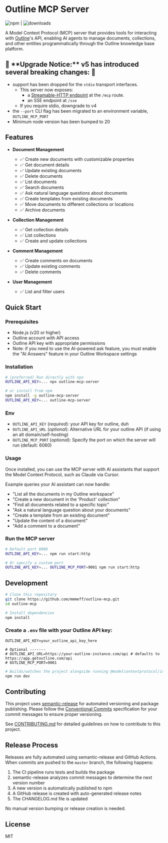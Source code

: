 # Outline MCP Server

![npm](https://img.shields.io/npm/v/outline-mcp-server) | ![downloads](https://img.shields.io/npm/dy/outline-mcp-server)

A Model Context Protocol (MCP) server that provides tools for interacting with [Outline](https://www.getoutline.com/)'s API, enabling AI agents to manage documents, collections, and other entities programmatically through the Outline knowledge base platform.

## 🚨 \***\*Upgrade Notice:\*\*** v5 has introduced several breaking changes: 🚨

- support has been dropped for the `stdio` transport interfaces.
  - This server now exposes:
    - a [Streamable-HTTP endpoint](https://modelcontextprotocol.io/specification/draft/basic/transports#streamable-http) at the `/mcp` route.
    - an SSE endpoint at `/sse`
  - If you require stdio, downgrade to v4
- the `--port` CLI flag has been migrated to an environment variable, `OUTLINE_MCP_PORT`
- Minimum node version has been bumped to 20

## Features

- **Document Management**

  - ✅ Create new documents with customizable properties
  - ✅ Get document details
  - ✅ Update existing documents
  - ✅ Delete documents
  - ✅ List documents
  - ✅ Search documents
  - ✅ Ask natural language questions about documents
  - ✅ Create templates from existing documents
  - ✅ Move documents to different collections or locations
  - ✅ Archive documents

- **Collection Management**

  - ✅ Get collection details
  - ✅ List collections
  - ✅ Create and update collections

- **Comment Management**

  - ✅ Create comments on documents
  - ✅ Update existing comments
  - ✅ Delete comments

- **User Management**
  - ✅ List and filter users

## Quick Start

### Prerequisites

- Node.js (v20 or higher)
- Outline account with API access
- Outline API key with appropriate permissions
- Note: if you need to use the AI-powered ask feature, you must enable the "AI Answers" feature in your Outline Workspace settings

### Installation

```bash
# (preferred) Run directly with npx
OUTLINE_API_KEY=... npx outline-mcp-server

# or install from npm
npm install -g outline-mcp-server
OUTLINE_API_KEY=... outline-mcp-server
```

### Env

- `OUTLINE_API_KEY` (_required_): your API key for outline, duh
- `OUTLINE_API_URL` (_optional_): Alternative URL for your outline API (if using an alt domain/self-hosting)
- `OUTLINE_MCP_PORT` (_optional_): Specify the port on which the server will run (default: 6060)

### Usage

Once installed, you can use the MCP server with AI assistants that support the Model Context Protocol, such as Claude via Cursor.

Example queries your AI assistant can now handle:

- "List all the documents in my Outline workspace"
- "Create a new document in the 'Product' collection"
- "Find all documents related to a specific topic"
- "Ask a natural language question about your documents"
- "Create a template from an existing document"
- "Update the content of a document"
- "Add a comment to a document"

### Run the MCP server

```bash
# Default port 6060
OUTLINE_API_KEY=... npm run start:http

# Or specify a custom port
OUTLINE_API_KEY=... OUTLINE_MCP_PORT=9001 npm run start:http
```

## Development

```bash
# Clone this repository
git clone https://github.com/mmmeff/outline-mcp.git
cd outline-mcp

# Install dependencies
npm install
```

### Create a `.env` file with your Outline API key:

```
OUTLINE_API_KEY=your_outline_api_key_here

# Optional -------
# OUTLINE_API_URL=https://your-outline-instance.com/api # defaults to https://app.getoutline.com/api
# OUTLINE_MCP_PORT=9001
```

```bash
# Builds/watches the project alongside running @modelcontextprotocol/inspector
npm run dev
```

## Contributing

This project uses [semantic-release](https://semantic-release.gitbook.io/semantic-release/) for automated versioning and package publishing. Please follow the [Conventional Commits](https://www.conventionalcommits.org/) specification for your commit messages to ensure proper versioning.

See [CONTRIBUTING.md](CONTRIBUTING.md) for detailed guidelines on how to contribute to this project.

## Release Process

Releases are fully automated using semantic-release and GitHub Actions. When commits are pushed to the `master` branch, the following happens:

1. The CI pipeline runs tests and builds the package
2. semantic-release analyzes commit messages to determine the next version number
3. A new version is automatically published to npm
4. A GitHub release is created with auto-generated release notes
5. The CHANGELOG.md file is updated

No manual version bumping or release creation is needed.

## License

MIT
